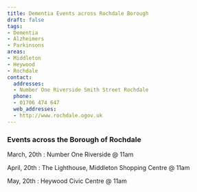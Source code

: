 ```yaml
---
title: Dementia Events across Rochdale Borough
draft: false
tags:
- Dementia
- Alzheimers
- Parkinsons
areas:
- Middleton
- Heywood
- Rochdale
contact:
  addresses:
  - Number One Riverside Smith Street Rochdale
  phone:
  - 01706 474 647
  web_addresses:
  - http://www.rochdale.ogov.uk
---
```


### Events across the Borough of Rochdale

March, 20th : Number One Riverside @ 11am

April, 20th : The Lighthouse, Middleton Shopping Centre @ 11am

May, 20th : Heywood Civic Centre @ 11am 